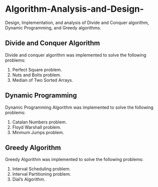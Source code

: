 # Algorithm-Analysis-and-Design-
Design, Implementation, and analysis of Divide and Conquer algorithm,  Dynamic Programming, and Greedy algorithms.

## Divide and Conquer Algorithm ##
Divide and conquer algorithm was implemented to solve the following problems:
1. Perfect Square problem.
2. Nuts and Bolts problem.
3. Median of Two Sorted Arrays.
 
## Dynamic Programming ##
Dynamic Programming Algorithm was implemented to solve the following problems:
1. Catalan Numbers problem.
2. Floyd Warshall problem.
3. Minmum Jumps problem.

## Greedy Algorithm ##
Greedy Algorithm was implemented to solve the following problems:
1. Interval Scheduling problem.
2. Interval Partitioning problem.
3. Dial’s Algorithm.
